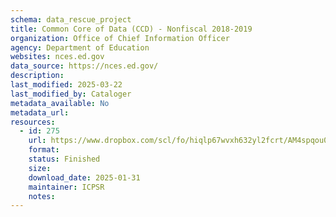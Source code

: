 ```yaml
---
schema: data_rescue_project 
title: Common Core of Data (CCD) - Nonfiscal 2018-2019
organization: Office of Chief Information Officer
agency: Department of Education
websites: nces.ed.gov
data_source: https://nces.ed.gov/
description: 
last_modified: 2025-03-22
last_modified_by: Cataloger
metadata_available: No
metadata_url: 
resources:
  - id: 275
    url: https://www.dropbox.com/scl/fo/hiqlp67wvxh632yl2fcrt/AM4spqou0dPhY_ClIecgACE?rlkey=ktns22lv18cdon4w4iinqjjhc&dl=0
    format: 
    status: Finished
    size: 
    download_date: 2025-01-31
    maintainer: ICPSR
    notes: 
---
```

